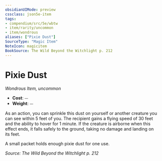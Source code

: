 ```yaml
---
obsidianUIMode: preview
cssclass: json5e-item
tags:
- compendium/src/5e/wbtw
- item/rarity/uncommon
- item/wondrous
aliases: ["Pixie Dust"]
SourceType: "Magic Item"
NoteIcon: magicitem
BookSource: The Wild Beyond the Witchlight p. 212
---
```

# Pixie Dust
*Wondrous Item, uncommon*  

- **Cost**: ⏤
- **Weight**: ⏤

As an action, you can sprinkle this dust on yourself or another creature you can see within 5 feet of you. The recipient gains a flying speed of 30 feet and the ability to hover for 1 minute. If the creature is airborne when this effect ends, it falls safely to the ground, taking no damage and landing on its feet.

A small packet holds enough pixie dust for one use.

*Source: The Wild Beyond the Witchlight p. 212*